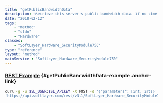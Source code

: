 ```yaml
---
title: "getPublicBandwidthData"
description: "Retrieve this server's public bandwidth data. If no timeframe is specified then getPublicBandwidthData retrieves the last 24 hours of public bandwidth usage. "
date: "2018-02-12"
tags:
    - "method"
    - "sldn"
    - "Hardware"
classes:
    - "SoftLayer_Hardware_SecurityModule750"
type: "reference"
layout: "method"
mainService : "SoftLayer_Hardware_SecurityModule750"
---
```


### [REST Example](#getPublicBandwidthData-example) <a href="/article/rest/"><i class="fas fa-question"></i></a> {#getPublicBandwidthData-example .anchor-link} 
```bash
curl -g -u $SL_USER:$SL_APIKEY -X POST -d '{"parameters": [int, int]}' \
'https://api.softlayer.com/rest/v3.1/SoftLayer_Hardware_SecurityModule750/{SoftLayer_Hardware_SecurityModule750ID}/getPublicBandwidthData'
```
